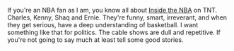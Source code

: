 If you're an NBA fan as I am, you know all about <a href="https://en.wikipedia.org/wiki/Inside_the_NBA">Inside the NBA</a> on TNT. Charles, Kenny, Shaq and Ernie. They're funny, smart, irreverant, and when they get serious, have a deep understanding of basketball. I want something like that for politics. The cable shows are dull and repetitive. If you're not going to say much at least tell some good stories. 
